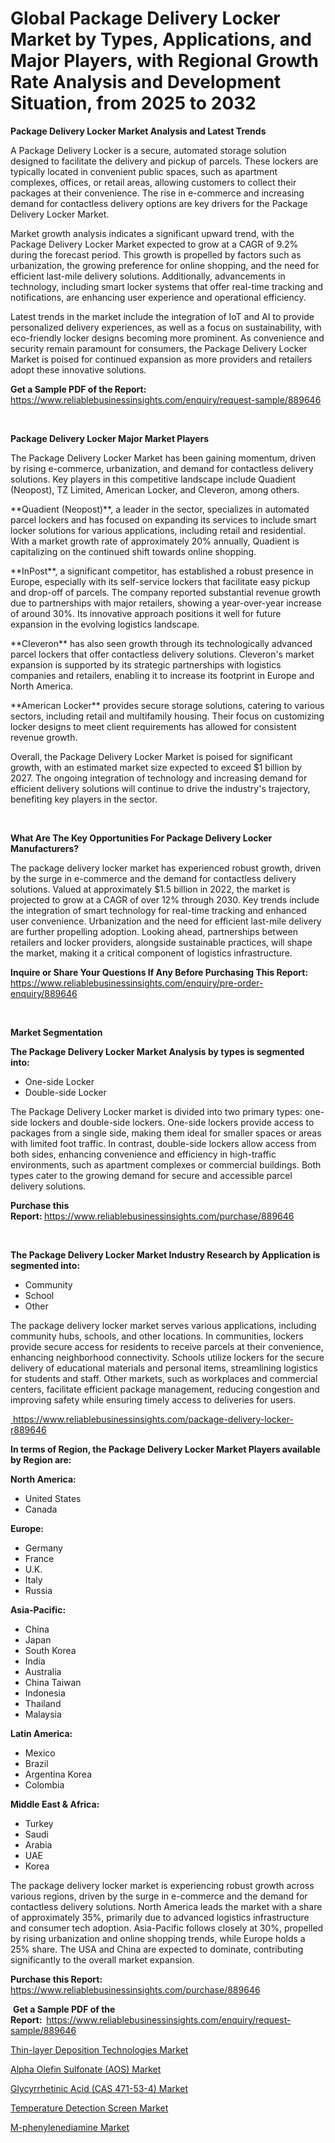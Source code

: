 <p><h1>Global Package Delivery Locker Market by Types, Applications, and Major Players, with Regional Growth Rate Analysis and Development Situation, from 2025 to 2032</h1></p><p><strong>Package Delivery Locker Market Analysis and Latest Trends</strong></p>
<p><p>A Package Delivery Locker is a secure, automated storage solution designed to facilitate the delivery and pickup of parcels. These lockers are typically located in convenient public spaces, such as apartment complexes, offices, or retail areas, allowing customers to collect their packages at their convenience. The rise in e-commerce and increasing demand for contactless delivery options are key drivers for the Package Delivery Locker Market.</p><p>Market growth analysis indicates a significant upward trend, with the Package Delivery Locker Market expected to grow at a CAGR of 9.2% during the forecast period. This growth is propelled by factors such as urbanization, the growing preference for online shopping, and the need for efficient last-mile delivery solutions. Additionally, advancements in technology, including smart locker systems that offer real-time tracking and notifications, are enhancing user experience and operational efficiency.</p><p>Latest trends in the market include the integration of IoT and AI to provide personalized delivery experiences, as well as a focus on sustainability, with eco-friendly locker designs becoming more prominent. As convenience and security remain paramount for consumers, the Package Delivery Locker Market is poised for continued expansion as more providers and retailers adopt these innovative solutions.</p></p>
<p><strong>Get a Sample PDF of the Report:&nbsp;</strong> <a href="https://www.reliablebusinessinsights.com/enquiry/request-sample/889646?utm_campaign=2286&utm_medium=2&utm_source=Github&utm_content=ia&utm_term=16022025&utm_id=package-delivery-locker">https://www.reliablebusinessinsights.com/enquiry/request-sample/889646</a></p>
<p>&nbsp;</p>
<p><strong>Package Delivery Locker Major Market Players</strong></p>
<p><p>The Package Delivery Locker Market has been gaining momentum, driven by rising e-commerce, urbanization, and demand for contactless delivery solutions. Key players in this competitive landscape include Quadient (Neopost), TZ Limited, American Locker, and Cleveron, among others. </p><p>**Quadient (Neopost)**, a leader in the sector, specializes in automated parcel lockers and has focused on expanding its services to include smart locker solutions for various applications, including retail and residential. With a market growth rate of approximately 20% annually, Quadient is capitalizing on the continued shift towards online shopping.</p><p>**InPost**, a significant competitor, has established a robust presence in Europe, especially with its self-service lockers that facilitate easy pickup and drop-off of parcels. The company reported substantial revenue growth due to partnerships with major retailers, showing a year-over-year increase of around 30%. Its innovative approach positions it well for future expansion in the evolving logistics landscape.</p><p>**Cleveron** has also seen growth through its technologically advanced parcel lockers that offer contactless delivery solutions. Cleveron's market expansion is supported by its strategic partnerships with logistics companies and retailers, enabling it to increase its footprint in Europe and North America.</p><p>**American Locker** provides secure storage solutions, catering to various sectors, including retail and multifamily housing. Their focus on customizing locker designs to meet client requirements has allowed for consistent revenue growth.</p><p>Overall, the Package Delivery Locker Market is poised for significant growth, with an estimated market size expected to exceed $1 billion by 2027. The ongoing integration of technology and increasing demand for efficient delivery solutions will continue to drive the industry's trajectory, benefiting key players in the sector.</p></p>
<p>&nbsp;</p>
<p><strong>What Are The Key Opportunities For Package Delivery Locker Manufacturers?</strong></p>
<p><p>The package delivery locker market has experienced robust growth, driven by the surge in e-commerce and the demand for contactless delivery solutions. Valued at approximately $1.5 billion in 2022, the market is projected to grow at a CAGR of over 12% through 2030. Key trends include the integration of smart technology for real-time tracking and enhanced user convenience. Urbanization and the need for efficient last-mile delivery are further propelling adoption. Looking ahead, partnerships between retailers and locker providers, alongside sustainable practices, will shape the market, making it a critical component of logistics infrastructure.</p></p>
<p><strong>Inquire or Share Your Questions If Any Before Purchasing This Report:</strong> <a href="https://www.reliablebusinessinsights.com/enquiry/pre-order-enquiry/889646?utm_campaign=2286&utm_medium=2&utm_source=Github&utm_content=ia&utm_term=16022025&utm_id=package-delivery-locker">https://www.reliablebusinessinsights.com/enquiry/pre-order-enquiry/889646</a></p>
<p>&nbsp;</p>
<p><strong>Market Segmentation</strong></p>
<p><strong>The Package Delivery Locker Market Analysis by types is segmented into:</strong></p>
<p><ul><li>One-side Locker</li><li>Double-side Locker</li></ul></p>
<p><p>The Package Delivery Locker market is divided into two primary types: one-side lockers and double-side lockers. One-side lockers provide access to packages from a single side, making them ideal for smaller spaces or areas with limited foot traffic. In contrast, double-side lockers allow access from both sides, enhancing convenience and efficiency in high-traffic environments, such as apartment complexes or commercial buildings. Both types cater to the growing demand for secure and accessible parcel delivery solutions.</p></p>
<p><strong>Purchase this Report:&nbsp;</strong><a href="https://www.reliablebusinessinsights.com/purchase/889646?utm_campaign=2286&utm_medium=2&utm_source=Github&utm_content=ia&utm_term=16022025&utm_id=package-delivery-locker">https://www.reliablebusinessinsights.com/purchase/889646</a></p>
<p>&nbsp;</p>
<p><strong>The Package Delivery Locker Market Industry Research by Application is segmented into:</strong></p>
<p><ul><li>Community</li><li>School</li><li>Other</li></ul></p>
<p><p>The package delivery locker market serves various applications, including community hubs, schools, and other locations. In communities, lockers provide secure access for residents to receive parcels at their convenience, enhancing neighborhood connectivity. Schools utilize lockers for the secure delivery of educational materials and personal items, streamlining logistics for students and staff. Other markets, such as workplaces and commercial centers, facilitate efficient package management, reducing congestion and improving safety while ensuring timely access to deliveries for users.</p></p>
<p><a href="https://www.reliablebusinessinsights.com/package-delivery-locker-r889646?utm_campaign=2286&utm_medium=2&utm_source=Github&utm_content=ia&utm_term=16022025&utm_id=package-delivery-locker">&nbsp;https://www.reliablebusinessinsights.com/package-delivery-locker-r889646</a></p>
<p><strong>In terms of Region, the Package Delivery Locker Market Players available by Region are:</strong></p>
<p>
    <p> <strong> North America: </strong>
        <ul>
            <li>United States</li>
            <li>Canada</li>
        </ul>
        </p> 
    <p> <strong> Europe: </strong>
        <ul>
            <li>Germany</li>
            <li>France</li>
            <li>U.K.</li>
            <li>Italy</li>
            <li>Russia</li>
        </ul>
        </p> 
    <p> <strong> Asia-Pacific: </strong>
        <ul>
            <li>China</li>
            <li>Japan</li>
            <li>South Korea</li>
            <li>India</li>
            <li>Australia</li>
            <li>China Taiwan</li>
            <li>Indonesia</li>
            <li>Thailand</li>
            <li>Malaysia</li>
        </ul>
        </p> 
    <p> <strong> Latin America: </strong>
        <ul>
            <li>Mexico</li>
            <li>Brazil</li>
            <li>Argentina Korea</li>
            <li>Colombia</li>
        </ul>
        </p> 
    <p> <strong> Middle East & Africa: </strong>
        <ul>
            <li>Turkey</li>
            <li>Saudi</li>
            <li>Arabia</li>
            <li>UAE</li>
            <li>Korea</li>
        </ul>
    </p>
    </p>
<p><p>The package delivery locker market is experiencing robust growth across various regions, driven by the surge in e-commerce and the demand for contactless delivery solutions. North America leads the market with a share of approximately 35%, primarily due to advanced logistics infrastructure and consumer tech adoption. Asia-Pacific follows closely at 30%, propelled by rising urbanization and online shopping trends, while Europe holds a 25% share. The USA and China are expected to dominate, contributing significantly to the overall market expansion.</p></p>
<p><strong>Purchase this Report: </strong><a href="https://www.reliablebusinessinsights.com/purchase/889646?utm_campaign=2286&utm_medium=2&utm_source=Github&utm_content=ia&utm_term=16022025&utm_id=package-delivery-locker">https://www.reliablebusinessinsights.com/purchase/889646</a></p>
<p>&nbsp;<strong>Get a Sample PDF of the Report:&nbsp;&nbsp;</strong><a href="https://www.reliablebusinessinsights.com/enquiry/request-sample/889646?utm_campaign=2286&utm_medium=2&utm_source=Github&utm_content=ia&utm_term=16022025&utm_id=package-delivery-locker">https://www.reliablebusinessinsights.com/enquiry/request-sample/889646</a></p>
<p><strong></strong></p>
<p><p><a href="https://www.linkedin.com/pulse/in-depth-analysis-thin-layer-deposition-technologies-market-ymdne?utm_campaign=2286&utm_medium=2&utm_source=Github&utm_content=ia&utm_term=16022025&utm_id=package-delivery-locker">Thin-layer Deposition Technologies Market</a></p><p><a href="https://www.linkedin.com/pulse/deep-dive-alpha-olefin-sulfonate-aos-market-itstrends-segmentation-plcqe?utm_campaign=2286&utm_medium=2&utm_source=Github&utm_content=ia&utm_term=16022025&utm_id=package-delivery-locker">Alpha Olefin Sulfonate (AOS) Market</a></p><p><a href="https://www.linkedin.com/pulse/trends-global-glycyrrhetinic-acid-cas-471-53-4-market-forecast-rubwe?utm_campaign=2286&utm_medium=2&utm_source=Github&utm_content=ia&utm_term=16022025&utm_id=package-delivery-locker">Glycyrrhetinic Acid (CAS 471-53-4) Market</a></p><p><a href="https://github.com/triattwood9919/Market-Research-Report-List-1/blob/main/temperature-detection-screen-market.md?utm_campaign=2286&utm_medium=2&utm_source=Github&utm_content=ia&utm_term=16022025&utm_id=package-delivery-locker">Temperature Detection Screen Market</a></p><p><a href="https://www.linkedin.com/pulse/m-phenylenediamine-market-outlook-2025-2032-company-profiles-it5te?utm_campaign=2286&utm_medium=2&utm_source=Github&utm_content=ia&utm_term=16022025&utm_id=package-delivery-locker">M-phenylenediamine Market</a></p></p>